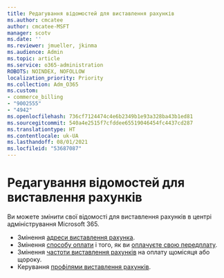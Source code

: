```yaml
---
title: Редагування відомостей для виставлення рахунків
ms.author: cmcatee
author: cmcatee-MSFT
manager: scotv
ms.date: ''
ms.reviewer: jmueller, jkinma
ms.audience: Admin
ms.topic: article
ms.service: o365-administration
ROBOTS: NOINDEX, NOFOLLOW
localization_priority: Priority
ms.collection: Adm_O365
ms.custom:
- commerce_billing
- "9002555"
- "4942"
ms.openlocfilehash: 736cf7124474c4e6b2349b1e93a328ba43b1ed81
ms.sourcegitcommit: 540a4e2515f7cfddee65519046454fc4437cd287
ms.translationtype: HT
ms.contentlocale: uk-UA
ms.lasthandoff: 08/01/2021
ms.locfileid: "53687087"
---
```

# <a name="change-billing-information"></a>Редагування відомостей для виставлення рахунків

Ви можете змінити свої відомості для виставлення рахунків в центрі адміністрування Microsoft 365. 

- Змінення [адреси виставлення рахунка](/microsoft-365/commerce/billing-and-payments/change-your-billing-addresses).
- Змінення [способу оплати](/microsoft-365/commerce/billing-and-payments/manage-payment-methods) і того, як ви [оплачуєте свою передплату](/microsoft-365/commerce/billing-and-payments/pay-for-your-subscription).
- Змінення [частоти виставлення рахунків](/microsoft-365/commerce/billing-and-payments/change-payment-frequency) на оплату щомісяця або щороку.
- Керування [профілями виставлення рахунків](/microsoft-365/commerce/billing-and-payments/manage-billing-profiles).
